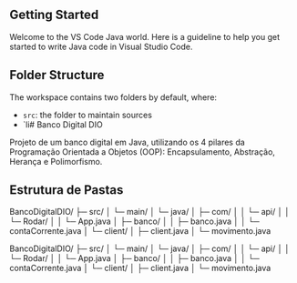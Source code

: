 ## Getting Started

Welcome to the VS Code Java world. Here is a guideline to help you get started to write Java code in Visual Studio Code.

## Folder Structure

The workspace contains two folders by default, where:

- `src`: the folder to maintain sources
- `li# Banco Digital DIO

Projeto de um banco digital em Java, utilizando os 4 pilares da Programação Orientada a Objetos (OOP): Encapsulamento, Abstração, Herança e Polimorfismo.

## Estrutura de Pastas

BancoDigitalDIO/ ├─ src/ │ └─ main/ │ └─ java/ │ ├─ com/ │ │ └─ api/ │ │ └─ Rodar/ │ │ └─ App.java │ ├─ banco/ │ │ ├─ banco.java │ │ └─ contaCorrente.java │ └─ client/ │ ├─ client.java │ └─ movimento.java

BancoDigitalDIO/ ├─ src/ │ └─ main/ │ └─ java/ │ ├─ com/ │ │ └─ api/ │ │ └─ Rodar/ │ │ └─ App.java │ ├─ banco/ │ │ ├─ banco.java │ │ └─ contaCorrente.java │ └─ client/ │ ├─ client.java │ └─ movimento.java
